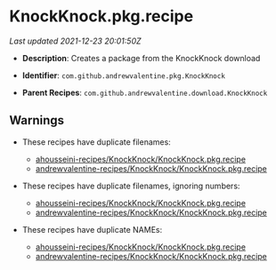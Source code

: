 # KnockKnock.pkg.recipe

_Last updated 2021-12-23 20:01:50Z_

- **Description**: Creates a package from the KnockKnock download

- **Identifier**: `com.github.andrewvalentine.pkg.KnockKnock`

- **Parent Recipes**: `com.github.andrewvalentine.download.KnockKnock`


## Warnings

- These recipes have duplicate filenames:
    - [ahousseini-recipes/KnockKnock/KnockKnock.pkg.recipe](/autopkg-dupe-tracker/ahousseini-recipes/KnockKnock/KnockKnock.pkg.recipe)
    - [andrewvalentine-recipes/KnockKnock/KnockKnock.pkg.recipe](/autopkg-dupe-tracker/andrewvalentine-recipes/KnockKnock/KnockKnock.pkg.recipe)

- These recipes have duplicate filenames, ignoring numbers:
    - [ahousseini-recipes/KnockKnock/KnockKnock.pkg.recipe](/autopkg-dupe-tracker/ahousseini-recipes/KnockKnock/KnockKnock.pkg.recipe)
    - [andrewvalentine-recipes/KnockKnock/KnockKnock.pkg.recipe](/autopkg-dupe-tracker/andrewvalentine-recipes/KnockKnock/KnockKnock.pkg.recipe)

- These recipes have duplicate NAMEs:
    - [ahousseini-recipes/KnockKnock/KnockKnock.pkg.recipe](/autopkg-dupe-tracker/ahousseini-recipes/KnockKnock/KnockKnock.pkg.recipe)
    - [andrewvalentine-recipes/KnockKnock/KnockKnock.pkg.recipe](/autopkg-dupe-tracker/andrewvalentine-recipes/KnockKnock/KnockKnock.pkg.recipe)